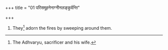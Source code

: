 +++
title = "01 परिसमूहनेनाग्नीनलङ्कुर्वन्ति"

+++
1. They[^1] adorn the fires by sweeping around them.  


[^1]: The Adhvaryu, sacrificer and his wife.
